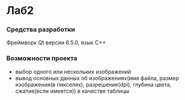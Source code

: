 # Лаб2
### Средства разработки
Фреймворк Qt версии 6.5.0, язык C++
### Возможности проекта
* выбор одного или нескольких изображений
* вывод основных данных об изображениях(имя файла, размер изображения(в пикселях), разрешение(dpi), глубина цвета, сжатие(если имеется)) в качестве таблицы
